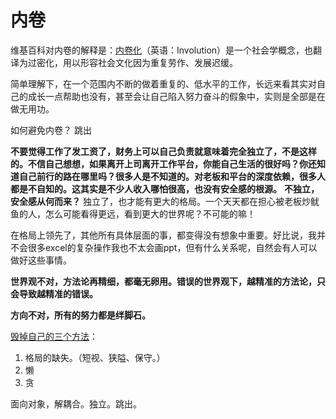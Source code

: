 # 内卷

维基百科对内卷的解释是：[内卷化](https://zh.wikipedia.org/wiki/%E5%86%85%E5%8D%B7%E5%8C%96)（英语：Involution）是一个社会学概念，也翻译为过密化，用以形容社会文化因为重复劳作、发展迟缓。

简单理解下，在一个范围内不断的做着重复的、低水平的工作，长远来看其实对自己的成长一点帮助也没有，甚至会让自己陷入努力奋斗的假象中，实则是全部是在做无用功。

如何避免内卷？
跳出

**不要觉得工作了发工资了，财务上可以自己负责就意味着完全独立了，不是这样的。不信自己想想，如果离开上司离开工作平台，你能自己生活的很好吗？你还知道自己前行的路在哪里吗？很多人是不知道的。对老板和平台的深度依赖，很多人都是不自知的。这其实是不少人收入哪怕很高，也没有安全感的根源。**
**不独立，安全感从何而来？**
独立了，也才能有更大的格局。一个天天都在担心被老板炒鱿鱼的人，怎么可能看得更远，看到更大的世界呢？不可能的嘛！

在格局上领先了，其他所有具体层面的事，都变得没有想象中重要。好比说，我并不会很多excel的复杂操作我也不太会画ppt，但有什么关系呢，自然会有人可以做好这些事情。

**世界观不对，方法论再精细，都毫无卵用。错误的世界观下，越精准的方法论，只会导致越精准的错误。**

**方向不对，所有的努力都是绊脚石。**

[毁掉自己的三个方法](https://mp.weixin.qq.com/s/kDwtn00mEG9B_uLJdWRNRw)：
1. 格局的缺失。（短视、狭隘、保守。）
2. 懒
3. 贪

面向对象，解耦合。独立。跳出。
